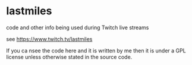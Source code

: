 # lastmiles
code and other info being used during Twitch live streams

see https://www.twitch.tv/lastmiles

If you ca nsee the code here and it is written by me then
it is under a GPL license unless otherwise stated in the
source code.

